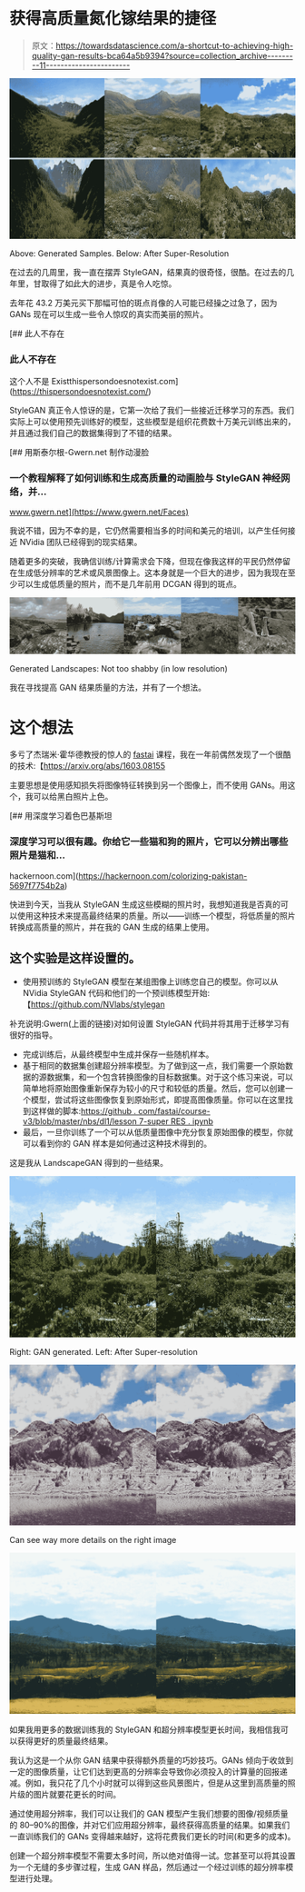 # 获得高质量氮化镓结果的捷径

> 原文：<https://towardsdatascience.com/a-shortcut-to-achieving-high-quality-gan-results-bca64a5b9394?source=collection_archive---------11----------------------->

![](img/fc69932619e08eb766257e48eec74391.png)

Above: Generated Samples. Below: After Super-Resolution

在过去的几周里，我一直在摆弄 StyleGAN，结果真的很奇怪，很酷。在过去的几年里，甘取得了如此大的进步，真是令人吃惊。

去年花 43.2 万美元买下那幅可怕的斑点肖像的人可能已经操之过急了，因为 GANs 现在可以生成一些令人惊叹的真实而美丽的照片。

 [## 此人不存在

### 此人不存在

这个人不是 Existthispersondoesnotexist.com](https://thispersondoesnotexist.com/) 

StyleGAN 真正令人惊讶的是，它第一次给了我们一些接近迁移学习的东西。我们实际上可以使用预先训练好的模型，这些模型是组织花费数十万美元训练出来的，并且通过我们自己的数据集得到了不错的结果。

[](https://www.gwern.net/Faces) [## 用斯泰尔根-Gwern.net 制作动漫脸

### 一个教程解释了如何训练和生成高质量的动画脸与 StyleGAN 神经网络，并…

www.gwern.net](https://www.gwern.net/Faces) 

我说不错，因为不幸的是，它仍然需要相当多的时间和美元的培训，以产生任何接近 NVidia 团队已经得到的现实结果。

随着更多的突破，我确信训练/计算需求会下降，但现在像我这样的平民仍然停留在生成低分辨率的艺术或风景图像上。这本身就是一个巨大的进步，因为我现在至少可以生成低质量的照片，而不是几年前用 DCGAN 得到的斑点。

![](img/dcf50ce60610a32fa0d3f6e1ef66acc3.png)

Generated Landscapes: Not too shabby (in low resolution)

我在寻找提高 GAN 结果质量的方法，并有了一个想法。

# 这个想法

多亏了杰瑞米·霍华德教授的惊人的 [fastai](https://www.fast.ai/2019/01/24/course-v3/) 课程，我在一年前偶然发现了一个很酷的技术:【https://arxiv.org/abs/1603.08155

主要思想是使用感知损失将图像特征转换到另一个图像上，而不使用 GANs。用这个，我可以给黑白照片上色。

[](https://hackernoon.com/colorizing-pakistan-5697f7754b2a) [## 用深度学习着色巴基斯坦

### 深度学习可以很有趣。你给它一些猫和狗的照片，它可以分辨出哪些照片是猫和…

hackernoon.com](https://hackernoon.com/colorizing-pakistan-5697f7754b2a) 

快进到今天，当我从 StyleGAN 生成这些模糊的照片时，我想知道我是否真的可以使用这种技术来提高最终结果的质量。所以——训练一个模型，将低质量的照片转换成高质量的照片，并在我的 GAN 生成的结果上使用。

## 这个实验是这样设置的。

*   使用预训练的 StyleGAN 模型在某组图像上训练您自己的模型。你可以从 NVidia StyleGAN 代码和他们的一个预训练模型开始:【https://github.com/NVlabs/stylegan

补充说明:Gwern(上面的链接)对如何设置 StyleGAN 代码并将其用于迁移学习有很好的指导。

*   完成训练后，从最终模型中生成并保存一些随机样本。
*   基于相同的数据集创建超分辨率模型。为了做到这一点，我们需要一个原始数据的源数据集，和一个包含转换图像的目标数据集。对于这个练习来说，可以简单地将原始图像重新保存为较小的尺寸和较低的质量。然后，您可以创建一个模型，尝试将这些图像恢复到原始形式，即提高图像质量。你可以在这里找到这样做的脚本:[https://github . com/fastai/course-v3/blob/master/nbs/dl1/lesson 7-super RES . ipynb](https://github.com/fastai/course-v3/blob/master/nbs/dl1/lesson7-superres.ipynb)
*   最后，一旦你训练了一个可以从低质量图像中充分恢复原始图像的模型，你就可以看到你的 GAN 样本是如何通过这种技术得到的。

这是我从 LandscapeGAN 得到的一些结果。

![](img/48cdb32748c845f416395d60b6e22a6f.png)

Right: GAN generated. Left: After Super-resolution

![](img/afa8b6cbc5ace433100071c4887fff8d.png)

Can see way more details on the right image

![](img/3a70939c8a3dc90e873ad2fb249b9d80.png)

如果我用更多的数据训练我的 StyleGAN 和超分辨率模型更长时间，我相信我可以获得更好的质量最终结果。

我认为这是一个从你 GAN 结果中获得额外质量的巧妙技巧。GANs 倾向于收敛到一定的图像质量，让它们达到更高的分辨率会导致你必须投入的计算量的回报递减。例如，我只花了几个小时就可以得到这些风景图片，但是从这里到高质量的照片级的图片就要花更长的时间。

通过使用超分辨率，我们可以让我们的 GAN 模型产生我们想要的图像/视频质量的 80–90%的图像，并对它们应用超分辨率，最终获得高质量的结果。如果我们一直训练我们的 GANs 变得越来越好，这将花费我们更长的时间(和更多的成本)。

创建一个超分辨率模型不需要太多时间，所以绝对值得一试。您甚至可以将其设置为一个无缝的多步骤过程，生成 GAN 样品，然后通过一个经过训练的超分辨率模型进行处理。